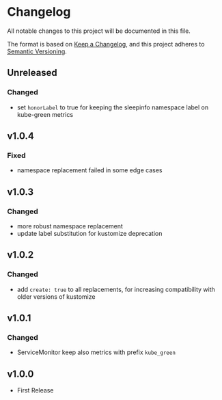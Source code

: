 # Changelog

All notable changes to this project will be documented in this file.

The format is based on [Keep a Changelog](https://keepachangelog.com/en/1.0.0/),
and this project adheres to [Semantic Versioning](https://semver.org/spec/v2.0.0.html).

## Unreleased

### Changed

- set `honorLabel` to true for keeping the sleepinfo namespace label on kube-green metrics

## v1.0.4

### Fixed

- namespace replacement failed in some edge cases

## v1.0.3

### Changed

- more robust namespace replacement
- update label substitution for kustomize deprecation

## v1.0.2

### Changed

- add `create: true` to all replacements, for increasing compatibility with older versions of kustomize

## v1.0.1

### Changed

- ServiceMonitor keep also metrics with prefix `kube_green`

## v1.0.0

- First Release

